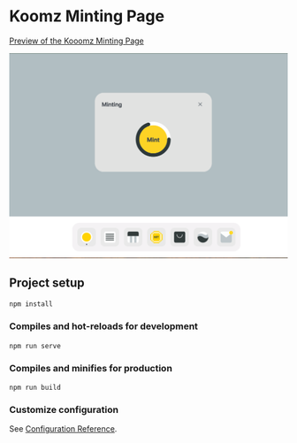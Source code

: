 # Koomz Minting Page

[Preview of the Kooomz Minting Page ](https://www.google.com)

![alt text](https://github.com/logoxo/koomz_miniting_page/blob/master/src/assets/img/shop/minting.png?raw=true)

## Project setup
```
npm install
```

### Compiles and hot-reloads for development
```
npm run serve
```

### Compiles and minifies for production
```
npm run build
```

### Customize configuration
See [Configuration Reference](https://cli.vuejs.org/config/).
